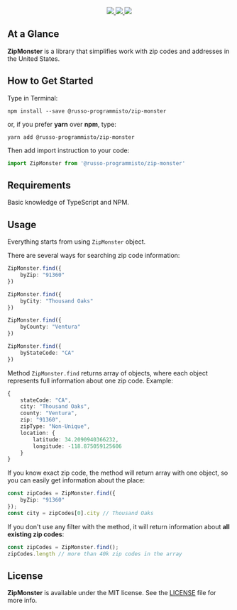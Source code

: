<p align="center">
    <a href="https://nodejs.org">
        <img src="https://img.shields.io/badge/Created for-Node.js-teal.svg?style=flat">
    </a>
    <a href="https://www.typescriptlang.org">
        <img src="https://img.shields.io/badge/Written in-TypeScript-purple.svg?style=flat">
    </a>
    <a href="https://tldrlegal.com/license/mit-license">
        <img src="https://img.shields.io/badge/License-MIT-blue.svg?style=flat">
    </a>
</p>

## At a Glance

**ZipMonster** is a library that simplifies work with zip codes and addresses in the United States.

## How to Get Started

Type in Terminal:

```
npm install --save @russo-programmisto/zip-monster
```

or, if you prefer **yarn** over **npm**, type:

```
yarn add @russo-programmisto/zip-monster
```

Then add import instruction to your code:

```typescript
import ZipMonster from '@russo-programmisto/zip-monster'
```

## Requirements

Basic knowledge of TypeScript and NPM.

## Usage

Everything starts from using `ZipMonster` object.

There are several ways for searching zip code information:

```typescript
ZipMonster.find({
    byZip: "91360"
})

ZipMonster.find({
    byCity: "Thousand Oaks"
})

ZipMonster.find({
    byCounty: "Ventura"
})

ZipMonster.find({
    byStateCode: "CA"
})
```

Method `ZipMonster.find` returns array of objects, where each object represents full information about one zip code. Example:

```typescript
{
    stateCode: "CA",
    city: "Thousand Oaks",
    county: "Ventura",
    zip: "91360",
    zipType: "Non-Unique",
    location: {
        latitude: 34.2090940366232,
        longitude: -118.875059125606
    }
}
```

If you know exact zip code, the method will return array with one object, so you can easily get information about the place:

```typescript
const zipCodes = ZipMonster.find({
    byZip: "91360"
});
const city = zipCodes[0].city // Thousand Oaks
```

If you don't use any filter with the method, it will return information about **all existing zip codes**:

```typescript
const zipCodes = ZipMonster.find();
zipCodes.length // more than 40k zip codes in the array
```

## License

**ZipMonster** is available under the MIT license. See the [LICENSE](./LICENSE) file for more info.
